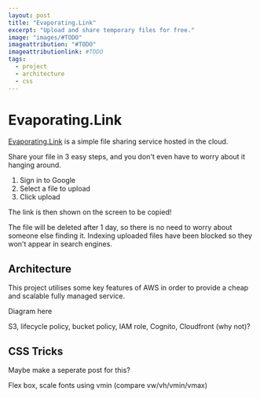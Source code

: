 ```yaml
---
layout: post
title: "Evaporating.Link"
excerpt: "Upload and share temporary files for free."
image: "images/#TODO"
imageattribution: "#TODO"
imageattributionlink: #TODO
tags:
  - project
  - architecture
  - css
---
```


# Evaporating.Link

[Evaporating.Link](http://evaporating.link) is a simple file sharing service hosted in the cloud.

Share your file in 3 easy steps, and you don't even have to worry about it hanging around.

1. Sign in to Google
2. Select a file to upload
3. Click upload

The link is then shown on the screen to be copied!

The file will be deleted after 1 day, so there is no need to worry about someone else finding it.
Indexing uploaded files have been blocked so they won't appear in search engines.

## Architecture

This project utilises some key features of AWS in order to provide a cheap and scalable fully managed service.

Diagram here

S3, lifecycle policy, bucket policy, IAM role, Cognito, Cloudfront (why not)?

## CSS Tricks

Maybe make a seperate post for this?

Flex box, scale fonts using vmin (compare vw/vh/vmin/vmax)

